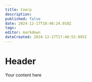 ```yaml
---
title: Снегр
description: 
published: false
date: 2024-12-17T18:40:24.018Z
tags: 
editor: markdown
dateCreated: 2024-12-17T17:40:53.995Z
---
```


# Header
Your content here